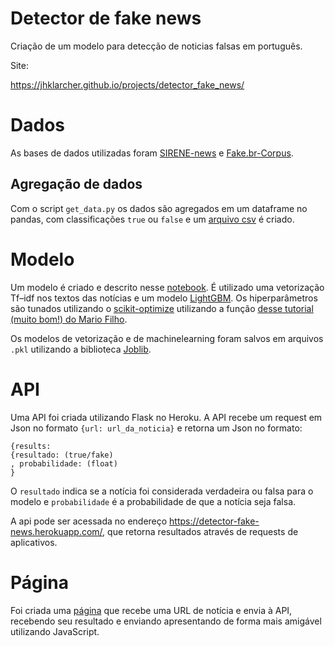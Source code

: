 # Detector de fake news
 Criação de um modelo para detecção de noticias falsas em português.
 
 Site:
 
 https://jhklarcher.github.io/projects/detector_fake_news/
 
# Dados

As bases de dados utilizadas foram [SIRENE-news](https://github.com/ViniciusNunes0/SIRENE-news) e [Fake.br-Corpus](https://github.com/roneysco/Fake.br-Corpus).

## Agregação de dados

Com o script `get_data.py` os dados são agregados em um dataframe no pandas, com classificações `true` ou `false` e um [arquivo csv](https://github.com/jhklarcher/detector_fake_news/blob/master/dados/fake_news_data.csv) é criado.

# Modelo

Um modelo é criado e descrito nesse [notebook](https://nbviewer.jupyter.org/gist/jhklarcher/4376f54c01e6d7b8ca3b488f3a24354d). É utilizado uma vetorização Tf–idf nos textos das notícias e um modelo [LightGBM](https://lightgbm.readthedocs.io/en/latest/). Os hiperparâmetros são tunados utilizando o [scikit-optimize](https://scikit-optimize.github.io/auto_examples/index.html) utilizando a função [desse tutorial (muito bom!) do Mario Filho](https://www.youtube.com/watch?v=WhnkeasZNHI).

Os modelos de vetorização e de machinelearning foram salvos em arquivos `.pkl` utilizando a biblioteca [Joblib](https://joblib.readthedocs.io/en/latest/).

# API

Uma API foi criada utilizando Flask no Heroku. A API recebe um request em Json no formato `{url: url_da_noticia}` e retorna um Json no formato:
```
{results: 
{resultado: (true/fake)
, probabilidade: (float)
}
```
O `resultado` indica se a notícia foi considerada verdadeira ou falsa para o modelo e `probabilidade` é a probabilidade de que a notícia seja falsa.

A api pode ser acessada no endereço https://detector-fake-news.herokuapp.com/, que retorna resultados através de requests de aplicativos.

# Página

Foi criada uma [página](https://jhklarcher.github.io/projects/detector_fake_news/) que recebe uma URL de notícia e envia à API, recebendo seu resultado e enviando apresentando de forma mais amigável utilizando JavaScript.
